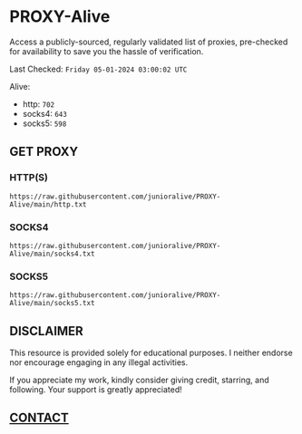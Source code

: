 # PROXY-Alive

Access a publicly-sourced, regularly validated list of proxies, pre-checked for availability to save you the hassle of verification.

Last Checked: `Friday 05-01-2024 03:00:02 UTC`

Alive:
- http: `702`
- socks4: `643`
- socks5: `598`

## GET PROXY

### HTTP(S)

```https://raw.githubusercontent.com/junioralive/PROXY-Alive/main/http.txt```

### SOCKS4

```https://raw.githubusercontent.com/junioralive/PROXY-Alive/main/socks4.txt```

### SOCKS5

```https://raw.githubusercontent.com/junioralive/PROXY-Alive/main/socks5.txt```

## DISCLAIMER

This resource is provided solely for educational purposes. I neither endorse nor encourage engaging in any illegal activities.

If you appreciate my work, kindly consider giving credit, starring, and following. Your support is greatly appreciated! 

## [CONTACT](https://t.me/TheJuniorAlive)
